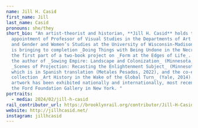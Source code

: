 ```yaml
---
name: Jill H. Casid
first_name: Jill
last_name: Casid
pronouns: she/they
short_bio: "An artist-theorist and historian, **Jill H. Casid** holds the
  appointment of Professor of Visual Studies in the Departments of Art History
  and Gender and Women’s Studies at the University of Wisconsin-Madison. Casid
  is bringing to completion _Doing Things with Being Undone in the Necrocene_,
  the first part of a two-book project on _Form at the Edges of Life_. Casid is
  the author of _Sowing Empire: Landscape and Colonization_ (Minnesota, 2005),
  _Scenes of Projection: Recasting the Enlightenment Subject_ (Minnesota, 2015)
  which is in Spanish translation (Metales Pesados, 2022), and the co-edited
  collection _Art History in the Wake of the Global Turn_ (Yale, 2014). Casid’s
  artwork has been exhibited nationally and internationally, most recently at
  the Ford Foundation Gallery in New York. "
portraits:
  - media: 2024/02/jill-h-casid
rail_contributor_url: https://brooklynrail.org/contributor/Jill-H-Casid
website: http://jillhcasid.net/
instagram: jillhcasid
---
```

